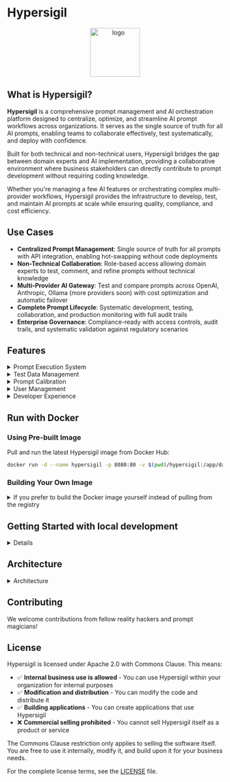 # Hypersigil

<p align="center">
<img width="116" height="114" alt="logo" src="https://github.com/user-attachments/assets/929a4eee-e990-4f65-ba0e-aee2384924f7" />
</p>

## What is Hypersigil?

**Hypersigil** is a comprehensive prompt management and AI orchestration platform designed to centralize, optimize, and streamline AI prompt workflows across organizations. It serves as the single source of truth for all AI prompts, enabling teams to collaborate effectively, test systematically, and deploy with confidence.

Built for both technical and non-technical users, Hypersigil bridges the gap between domain experts and AI implementation, providing a collaborative environment where business stakeholders can directly contribute to prompt development without requiring coding knowledge. 

Whether you're managing a few AI features or orchestrating complex multi-provider workflows, Hypersigil provides the infrastructure to develop, test, and maintain AI prompts at scale while ensuring quality, compliance, and cost efficiency.

## Use Cases

- **Centralized Prompt Management**: Single source of truth for all prompts with API integration, enabling hot-swapping without code deployments
- **Non-Technical Collaboration**: Role-based access allowing domain experts to test, comment, and refine prompts without technical knowledge
- **Multi-Provider AI Gateway**: Test and compare prompts across OpenAI, Anthropic, Ollama (more providers soon) with cost optimization and automatic failover
- **Complete Prompt Lifecycle**: Systematic development, testing, collaboration, and production monitoring with full audit trails
- **Enterprise Governance**: Compliance-ready with access controls, audit trails, and systematic validation against regulatory scenarios

## Features

<details>
<summary>Prompt Execution System</summary>

- **Multi-Provider Support**: Execute prompts across Ollama, OpenAI, Anthropic, and other AI providers
- **Asynchronous Processing**: Background execution with real-time status tracking
- **Provider Health Monitoring**: Automatic failover and health checking
- **Execution Bundles**: Organize and track related prompt executions

</details>

<details>
<summary>Test Data Management</summary>

- **Systematic Testing**: Create test data groups for comprehensive prompt validation
- **Batch Execution**: Run prompts against multiple test cases simultaneously
- **Data Import**: Import test datasets from various formats (csv, markdown, json)
- **Result Analysis**: Compare outcomes across different test scenarios

</details>
<details>
<summary>Prompt Calibration</summary>

- **Intelligent Adjustment**: AI-powered prompt refinement based on execution results
- **Comment System**: Collaborative feedback and analysis of prompt performance
- **Version Control**: Track prompt evolution and performance over time

</details>
<details>
<summary>User Management</summary>

- **Role-Based Access**: Admin, user, and viewer roles with appropriate permissions
- **Invitation System**: Secure user onboarding with invitation links
- **API Key Management**: Centralized management of AI provider credentials
- **Collaborative Workflows**: Team-based prompt development and testing

</details>
<details>
<summary>Developer Experience</summary>

- **Type-Safe APIs**: Full TypeScript support with ts-typed-api
- **RESTful Architecture**: Clean, well-documented API endpoints
- **Extensible Design**: Plugin architecture for custom providers and features

</details>

## Run with Docker

### Using Pre-built Image

Pull and run the latest Hypersigil image from Docker Hub:

```bash
docker run -d --name hypersigil -p 8080:80 -v $(pwd)/hypersigil:/app/data --init codefibers/hypersigil:latest
```

### Building Your Own Image

<details><summary>If you prefer to build the Docker image yourself instead of pulling from the registry</summary>

### Prerequisites
- Node.js 18+ 
- npm or yarn
- (Optional) Ollama for local AI models

1. **Clone the repository**:
   ```bash
   git clone git@github.com:hypersigilhq/hypersigil.git
   cd hypersigil
   ```

2. **Run the build script**:
   ```bash
   ./build-docker.sh
   ```

   This script will:
   - Build the Vue.js frontend for production
   - Compile the TypeScript backend
   - Create a Docker image tagged as `codefibers/hypersigil:latest`
   - Provide you with ready-to-use run commands

3. **Run your locally built image**:
   ```bash
   # Run on port 8080
   docker run -d --name hypersigil -p 8080:80 -v $(pwd)/backend/.env:/app/.env -v $(pwd)/hypersigil:/app/data --init hypersigil:latest
   ```

### Docker Run Parameters Explained

- `-d`: Run container in detached mode (background)
- `--name hypersigil`: Assign a name to the container for easy management
- `-p 8080:8080`: Map host port 8080 to container port 80 (change first number for different host port)
- `-v $(pwd)/hypersigil:/app/data`: Mount data directory for persistent storage
- `--init`: Use proper init system for signal handling
</details>

## Getting Started with local development
<details><summary>Details</summary>

### Prerequisites
- Node.js 18+ 
- npm or yarn
- (Optional) Ollama for local AI models

### Installation

1. **Clone the repository**
   ```bash
   git clone <repository-url>
   cd hypersigil
   ```

2. **Install backend dependencies**
   ```bash
   cd backend
   npm install
   ```

3. **Install frontend dependencies**
   ```bash
   cd ../ui
   npm install
   ```

4. **Configure environment**
   ```bash
   cd ../backend
   cp .env.example .env
   # Edit .env with your configuration
   ```

5. **Start the development servers**
   
   Backend:
   ```bash
   cd backend
   npm run dev
   ```
   
   Frontend (in a new terminal):
   ```bash
   cd ui
   npm run dev
   ```

6. **Access the application**
   - Frontend: http://localhost:5173
   - Backend API: http://localhost:3000

</details>

## Architecture
<details>
<summary>Architecture</summary>

### Backend
- **Node.js/TypeScript**: Type-safe server implementation
- **Express.js**: RESTful API framework
- **SQLite**: Lightweight, embedded database
- **ts-typed-api**: Type-safe API definitions shared between frontend and backend

### Frontend
- **Vue 3**: Modern reactive framework with Composition API
- **TypeScript**: Full type safety across the application
- **Tailwind CSS**: Utility-first styling framework
- **shadcn/ui**: Beautiful, accessible component library

### AI Providers
- **Ollama**: Local AI model execution
- **OpenAI**: GPT models and embeddings
- **Anthropic**: Advanced reasoning and analysis
- **Extensible**: Plugin system for additional providers
</details>

## Contributing

We welcome contributions from fellow reality hackers and prompt magicians!


## License

Hypersigil is licensed under Apache 2.0 with Commons Clause. This means:

- ✅ **Internal business use is allowed** - You can use Hypersigil within your organization for internal purposes
- ✅ **Modification and distribution** - You can modify the code and distribute it
- ✅ **Building applications** - You can create applications that use Hypersigil
- ❌ **Commercial selling prohibited** - You cannot sell Hypersigil itself as a product or service

The Commons Clause restriction only applies to selling the software itself. You are free to use it internally, modify it, and build upon it for your business needs.

For the complete license terms, see the [LICENSE](LICENSE) file.
